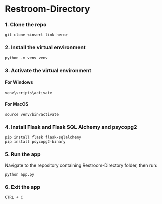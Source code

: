 # Restroom-Directory

### 1. Clone the repo
```
git clone <insert link here>
```

### 2. Install the virtual environment
```
python -m venv venv
```

### 3. Activate the virtual environment
#### For Windows
```
venv\scripts\activate
```
#### For MacOS
```
source venv/bin/activate
```

### 4. Install Flask and Flask SQL Alchemy and psycopg2
```
pip install flask flask-sqlalchemy
pip install psycopg2-binary

```

### 5. Run the app
Navigate to the repository containing Restroom-Directory folder, then run:
```
python app.py
```

### 6. Exit the app
```
CTRL + C
```
